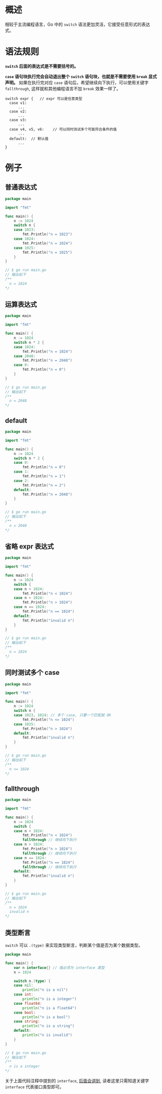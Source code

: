 # 概述

相较于主流编程语言，Go 中的 `switch` 语法更加灵活，它接受任意形式的表达式。

# 语法规则

**`switch` 后面的表达式是不需要括号的。**

**`case` 语句块执行完会自动退出整个 `switch` 语句块，也就是不需要使用 `break` 显式声明。**
如果在执行完对应 `case` 语句后，希望继续向下执行，可以使用关键字 `fallthrough`, 这样就和其他编程语言不加 `break` 效果一样了。

```shell
switch expr {   // expr 可以是任意类型
  case v1:
      ...
  case v2:
      ...
  case v3:
      ...
  case v4, v5, v6:    // 可以同时测试多个可能符合条件的值
      ...
  default:  // 默认值
      ...
}
```

# 例子

## 普通表达式

```go
package main

import "fmt"

func main() {
	n := 1024
	switch n {
	case 1023:
		fmt.Println("n = 1023")
	case 1024:
		fmt.Println("n = 1024")
	case 1025:
		fmt.Println("n = 1025")
	}
}

// $ go run main.go
// 输出如下 
/**
  n = 1024
*/
```

## 运算表达式

```go
package main

import "fmt"

func main() {
	n := 1024
	switch n * 2 {
	case 1024:
		fmt.Println("n = 1024")
	case 2048:
		fmt.Println("n = 2048")
	case 0:
		fmt.Println("n = 0")
	}
}

// $ go run main.go
// 输出如下 
/**
  n = 2048
*/
```

## default

```go
package main

import "fmt"

func main() {
	n := 1024
	switch n * 2 {
	case 0:
		fmt.Println("n = 0")
	case 1:
		fmt.Println("n = 1")
	case 2:
		fmt.Println("n = 2")
	default:
		fmt.Println("n = 2048")
	}
}

// $ go run main.go
// 输出如下 
/**
  n = 2048
*/
```

## 省略 expr 表达式

```go
package main

import "fmt"

func main() {
	n := 1024
	switch {
	case n < 1024:
		fmt.Println("n < 1024")
	case n > 1024:
		fmt.Println("n > 1024")
	case n == 1024:
		fmt.Println("n == 1024")
	default:
		fmt.Println("invalid n")
	}
}

// $ go run main.go
// 输出如下 
/**
  n = 1024
*/
```

## 同时测试多个 case

```go
package main

import "fmt"

func main() {
	n := 1024
	switch n {
	case 1023, 1024: // 多个 case, 只要一个匹配就 OK
		fmt.Println("n <= 1024")
	case 1025:
		fmt.Println("n > 1024")
	default:
		fmt.Println("invalid n")
	}
}

// $ go run main.go
// 输出如下 
/**
  n <= 1024
*/
```

## fallthrough

```go
package main

import "fmt"

func main() {
	n := 1024
	switch {
	case n < 1024:
		fmt.Println("n < 1024")
		fallthrough // 继续向下执行
	case n > 1024:
		fmt.Println("n > 1024")
		fallthrough // 继续向下执行
	case n == 1024:
		fmt.Println("n == 1024")
		fallthrough // 继续向下执行
	default:
		fmt.Println("invalid n")
	}
}

// $ go run main.go
// 输出如下 
/**
  n = 1024
  invalid n
*/
```

## 类型断言

`switch` 可以 `.(type)` 来实现类型断言，判断某个值是否为某个数据类型。

```go
package main

func main() {
	var n interface{} // 值必须为 interface 类型
	n = 1024

	switch n.(type) {
	case nil:
		println("n is a nil")
	case int:
		println("n is a integer")
	case float64:
		println("n is a float64")
	case bool:
		println("n is a bool")
	case string:
		println("n is a string")
	default:
		println("n is invalid")
	}
}

// $ go run main.go
// 输出如下 
/**
  n is a integer
*/
```

关于上面代码注释中提到的 `interface`, [后面会讲到](interface.md), 读者这里只需知道关键字 `interface` 代表接口类型即可。